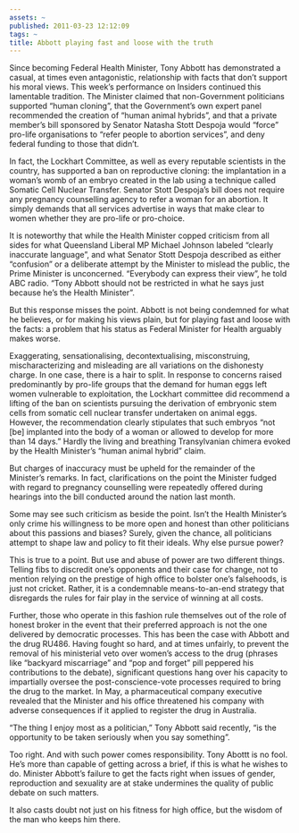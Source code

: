 ```yaml
---
assets: ~
published: 2011-03-23 12:12:09
tags: ~
title: Abbott playing fast and loose with the truth
---
```

Since becoming Federal Health Minister, Tony Abbott has demonstrated a
casual, at times even antagonistic, relationship with facts that don’t
support his moral views. This week’s performance on Insiders continued
this lamentable tradition. The Minister claimed that non-Government
politicians supported “human cloning”, that the Government’s own expert
panel recommended the creation of “human animal hybrids”, and that a
private member’s bill sponsored by Senator Natasha Stott Despoja would
“force” pro-life organisations to “refer people to abortion services”,
and deny federal funding to those that didn’t.

In fact, the Lockhart Committee, as well as every reputable scientists
in the country, has supported a ban on reproductive cloning: the
implantation in a woman’s womb of an embryo created in the lab using a
technique called Somatic Cell Nuclear Transfer. Senator Stott Despoja’s
bill does not require any pregnancy counselling agency to refer a woman
for an abortion. It simply demands that all services advertise in ways
that make clear to women whether they are pro-life or pro-choice.

It is noteworthy that while the Health Minister copped criticism from
all sides for what Queensland Liberal MP Michael Johnson labeled
“clearly inaccurate language”, and what Senator Stott Despoja described
as either “confusion” or a deliberate attempt by the Minister to mislead
the public, the Prime Minister is unconcerned. “Everybody can express
their view”, he told ABC radio. “Tony Abbott should not be restricted in
what he says just because he’s the Health Minister”.

But this response misses the point. Abbott is not being condemned for
what he believes, or for making his views plain, but for playing fast
and loose with the facts: a problem that his status as Federal Minister
for Health arguably makes worse.

Exaggerating, sensationalising, decontextualising, misconstruing,
mischaracterizing and misleading are all variations on the dishonesty
charge. In one case, there is a hair to split. In response to concerns
raised predominantly by pro-life groups that the demand for human eggs
left women vulnerable to exploitation, the Lockhart committee did
recommend a lifting of the ban on scientists pursuing the derivation of
embryonic stem cells from somatic cell nuclear transfer undertaken on
animal eggs. However, the recommendation clearly stipulates that such
embryos “not [be] implanted into the body of a woman or allowed to
develop for more than 14 days.” Hardly the living and breathing
Transylvanian chimera evoked by the Health Minister’s “human animal
hybrid” claim.

But charges of inaccuracy must be upheld for the remainder of the
Minister’s remarks. In fact, clarifications on the point the Minister
fudged with regard to pregnancy counselling were repeatedly offered
during hearings into the bill conducted around the nation last month.

Some may see such criticism as beside the point. Isn’t the Health
Minister’s only crime his willingness to be more open and honest than
other politicians about this passions and biases? Surely, given the
chance, all politicians attempt to shape law and policy to fit their
ideals. Why else pursue power?

This is true to a point. But use and abuse of power are two different
things. Telling fibs to discredit one’s opponents and their case for
change, not to mention relying on the prestige of high office to bolster
one’s falsehoods, is just not cricket. Rather, it is a condemnable
means-to-an-end strategy that disregards the rules for fair play in the
service of winning at all costs.

Further, those who operate in this fashion rule themselves out of the
role of honest broker in the event that their preferred approach is not
the one delivered by democratic processes. This has been the case with
Abbott and the drug RU486. Having fought so hard, and at times unfairly,
to prevent the removal of his ministerial veto over women’s access to
the drug (phrases like “backyard miscarriage” and “pop and forget” pill
peppered his contributions to the debate), significant questions hang
over his capacity to impartially oversee the post-conscience-vote
processes required to bring the drug to the market. In May, a
pharmaceutical company executive revealed that the Minister and his
office threatened his company with adverse consequences if it applied to
register the drug in Australia.

“The thing I enjoy most as a politician,” Tony Abbott said recently, “is
the opportunity to be taken seriously when you say something”.

Too right. And with such power comes responsibility. Tony Abottt is no
fool. He’s more than capable of getting across a brief, if this is what
he wishes to do. Minister Abbott’s failure to get the facts right when
issues of gender, reproduction and sexuality are at stake undermines the
quality of public debate on such matters.

It also casts doubt not just on his fitness for high office, but the
wisdom of the man who keeps him there.